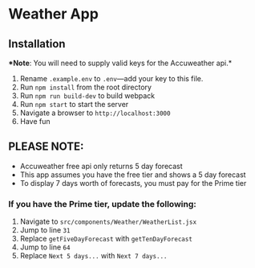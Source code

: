 # Weather App

## Installation

**\*Note**: You will need to supply valid keys for the Accuweather api.\*

1. Rename `.example.env` to `.env`—add your key to this file.
2. Run `npm install` from the root directory
3. Run `npm run build-dev` to build webpack
4. Run `npm start` to start the server
5. Navigate a browser to `http://localhost:3000`
6. Have fun

## PLEASE NOTE:

- Accuweather free api only returns 5 day forecast
- This app assumes you have the free tier and shows a 5 day forecast
- To display 7 days worth of forecasts, you must pay for the Prime tier

### If you have the Prime tier, update the following:

1. Navigate to `src/components/Weather/WeatherList.jsx`
2. Jump to line `31`
3. Replace `getFiveDayForecast` with `getTenDayForecast`
4. Jump to line `64`
5. Replace `Next 5 days...` with `Next 7 days...`
